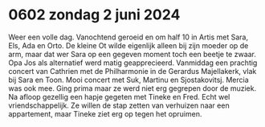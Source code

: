 # 0602 zondag 2 juni 2024
Weer een volle dag. Vanochtend geroeid en om half 10 in Artis met Sara, Els, Ada en Orto. De kleine Ot wilde eigenlijk alleen bij zijn moeder op de arm, maar dat wer Sara op een gegeven moment toch een beetje te zwaar.  Opa Jos als alternatief werd matig geapprecieerd. Vanmiddag een prachtig concert van Cathrien met de Philharmonie in de Gerardus Majellakerk, vlak bij Sara en Toon. Mooi concert met Suk, Martinu en Sjostakovitsj. Mercia was ook mee. Ging prima maar ze werd niet erg gegrepen door de muziek. Na afloop gezellig een hapje gegeten met Tineke en Fred. Echt wel vriendschappelijk. Ze willen de stap zetten van verhuizen naar een appartement, maar Tineke ziet erg op tegen het opruimen.